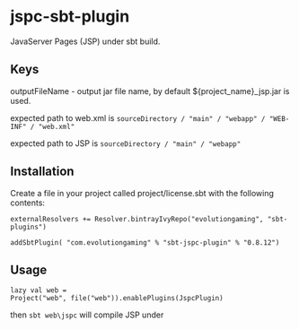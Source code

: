 # jspc-sbt-plugin

JavaServer Pages (JSP) under sbt build.

## Keys

outputFileName - output jar file name, by default ${project_name}_jsp.jar is used.

expected path to web.xml is
``` sourceDirectory / "main" / "webapp" / "WEB-INF" / "web.xml" ```

expected path to JSP is 
``` sourceDirectory / "main" / "webapp" ```

## Installation

Create a file in your project called project/license.sbt with the following contents:

```
externalResolvers += Resolver.bintrayIvyRepo("evolutiongaming", "sbt-plugins") 
 
addSbtPlugin( "com.evolutiongaming" % "sbt-jspc-plugin" % "0.8.12")
```

## Usage
```
lazy val web = 
Project("web", file("web")).enablePlugins(JspcPlugin)
```

then ```sbt web\jspc``` will compile JSP under ``` ```